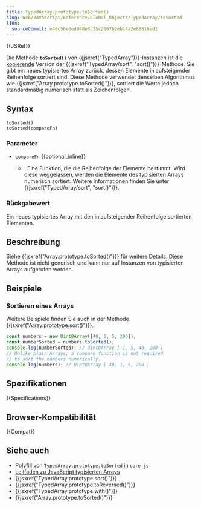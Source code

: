 ```yaml
---
title: TypedArray.prototype.toSorted()
slug: Web/JavaScript/Reference/Global_Objects/TypedArray/toSorted
l10n:
  sourceCommit: e46c58e6ed948e8c35c206762eb14a2e68616ed1
---
```


{{JSRef}}

Die Methode **`toSorted()`** von {{jsxref("TypedArray")}}-Instanzen ist die [kopierende](/de/docs/Web/JavaScript/Reference/Global_Objects/Array#copying_methods_and_mutating_methods) Version der {{jsxref("TypedArray/sort", "sort()")}}-Methode. Sie gibt ein neues typisiertes Array zurück, dessen Elemente in aufsteigender Reihenfolge sortiert sind. Diese Methode verwendet denselben Algorithmus wie {{jsxref("Array.prototype.toSorted()")}}, sortiert die Werte jedoch standardmäßig numerisch statt als Zeichenfolgen.

## Syntax

```js-nolint
toSorted()
toSorted(compareFn)
```

### Parameter

- `compareFn` {{optional_inline}}

  - : Eine Funktion, die die Reihenfolge der Elemente bestimmt. Wird diese weggelassen, werden die Elemente des typisierten Arrays numerisch sortiert. Weitere Informationen finden Sie unter {{jsxref("TypedArray/sort", "sort()")}}.

### Rückgabewert

Ein neues typisiertes Array mit den in aufsteigender Reihenfolge sortierten Elementen.

## Beschreibung

Siehe {{jsxref("Array.prototype.toSorted()")}} für weitere Details. Diese Methode ist nicht generisch und kann nur auf Instanzen von typisierten Arrays aufgerufen werden.

## Beispiele

### Sortieren eines Arrays

Weitere Beispiele finden Sie auch in der Methode {{jsxref("Array.prototype.sort()")}}.

```js
const numbers = new Uint8Array([40, 1, 5, 200]);
const numberSorted = numbers.toSorted();
console.log(numberSorted); // Uint8Array [ 1, 5, 40, 200 ]
// Unlike plain Arrays, a compare function is not required
// to sort the numbers numerically.
console.log(numbers); // Uint8Array [ 40, 1, 5, 200 ]
```

## Spezifikationen

{{Specifications}}

## Browser-Kompatibilität

{{Compat}}

## Siehe auch

- [Polyfill von `TypedArray.prototype.toSorted` in `core-js`](https://github.com/zloirock/core-js#change-array-by-copy)
- [Leitfaden zu JavaScript typisierten Arrays](/de/docs/Web/JavaScript/Guide/Typed_arrays)
- {{jsxref("TypedArray.prototype.sort()")}}
- {{jsxref("TypedArray.prototype.toReversed()")}}
- {{jsxref("TypedArray.prototype.with()")}}
- {{jsxref("Array.prototype.toSorted()")}}
